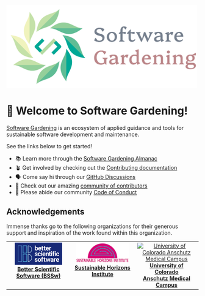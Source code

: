 <img alt="Software Gardening organization logo" src="https://raw.githubusercontent.com/software-gardening/brand/main/logo/logo-text.png?raw=true" width="500">

# 🌻 Welcome to Software Gardening!

[Software Gardening](https://github.com/software-gardening) is an ecosystem of applied guidance and tools for sustainable software development and maintenance.

See the links below to get started!

- 📚 Learn more through the [Software Gardening Almanac](https://github.com/software-gardening/almanac)
- 🪴 Get involved by checking out the [Contributing documentation](https://github.com/software-gardening/almanac/blob/main/CONTRIBUTING.md)
- 🗣️ Come say hi through our [GitHub Discussions](https://github.com/orgs/software-gardening/discussions)
- 🌟 Check out our amazing [community of contributors](https://github.com/orgs/software-gardening/people)
- 🌈 Please abide our community [Code of Conduct](https://github.com/software-gardening/.github/blob/main/CODE_OF_CONDUCT.md)

## Acknowledgements

Immense thanks go to the following organizations for their generous support and inspiration of the work found within this organization.

<table>
  <tbody>
    <tr>
    <td align="center" valign="top" width="33.33%">
      <a href="https://bssw.io">
      <img src="https://raw.githubusercontent.com/software-gardening/.github/main/profile/images/bssw-logo-w-background.png?raw=true" width="80%;" alt="Better Scientific Software (BSSw)"/>
      <br>
      <strong>Better Scientific Software (BSSw)</strong>
      </a>
    </td>
    <td align="center" valign="top" width="33.33%">
    <a href="https://shinstitute.org/">
    <img src="https://raw.githubusercontent.com/software-gardening/.github/main/profile/images/sustainable-horizons-institute-logo.png?raw=true" width="90%;" alt="Sustainable Horizons Institute"/>
    <br>
    <strong>Sustainable Horizons Institute</strong>
    </a>
    </td>
    <td align="center" valign="top" width="33.33%">
    <a href="https://medschool.cuanschutz.edu/dbmi">
    <img src="https://raw.githubusercontent.com/software-gardening/.github/main/profile/images/cu-anschutz-short.svg?raw=true" width="80%;" alt="University of Colorado Anschutz Medical Campus"/>
    <br>
    <strong>University of Colorado<br>Anschutz Medical Campus</strong>
    </a>
    </td>
    </tr>
  </tbody>
</table>
